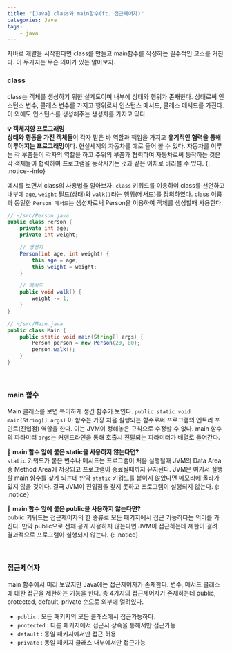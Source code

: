 ```yaml
---
title: "[Java] class와 main함수(ft. 접근제어자)"
categories: Java
tags:
    - java
---
```



자바로 개발을 시작한다면 class를 만들고 main함수를 작성하는 필수적인 코스를 거친다. 이 두가지는 무슨 의미가 있는 알아보자.  

### class
class는 객체를 생성하기 위한 설계도이며 내부에 상태와 행위가 존재한다. 상태로써 인스턴스 변수, 클래스 변수를 가지고 행위로써 인스턴스 메서드, 클래스 메서드를 가진다. 이 외에도 인스턴스를 생성해주는 생성자를 가지고 있다.  

**💡 객체지향 프로그래밍**  
**상태와 행동을 가진 객체들**이 각자 맡은 바 역할과 책임을 가지고 **유기적인 협력을 통해 이루어지는 프로그래밍**이다. 현실세계의 자동차를 예로 들어 볼 수 있다. 자동차를 이루는 각 부품들이 각자의 역할을 하고 주위의 부품과 협력하여 자동차로써 동작하는 것은 각 객체들이 협력하여 프로그램을 동작시키는 것과 같은 이치로 바라볼 수 있다.
{: .notice--info}  

예시를 보면서 class의 사용법을 알아보자. `class` 키워드를 이용하여 class를 선언하고 내부에 `age`, `weight` 필드(상태)와 `walk()`라는 행위(메서드)를 정의하였다. class 이름과 동일한 `Person 메서드`는 생성자로써 Person을 이용하여 객체를 생성할때 사용한다. 
```java
// ~/src/Person.java
public class Person {
    private int age;
    private int weight;

    // 생성자
    Person(int age, int weight) {
        this.age = age;
        this.weight = weight;
    }

    // 메서드
    public void walk() {
        weight -= 1;
    }
}
```

```java
// ~/src/Main.java
public class Main {
    public static void main(String[] args) {
        Person person = new Person(20, 80);
        person.walk();
    }
}  
```  

<br />  

### main 함수
Main 클래스를 보면 특이하게 생긴 함수가 보인다. `public static void main(String[] args)` 이 함수는 가장 처음 실행되는 함수로써 프로그램의 엔트리 포인트(진입점) 역할을 한다. 이는 JVM이 정해놓은 규칙으로 수정할 수 없다. main 함수의 파라미터 `args`는 커맨드라인을 통해 호출시 전달되는 파라미터가 배열로 들어간다.  

**🧐 main 함수 앞에 붙은 static을 사용하지 않는다면?**  
`static` 키워드가 붙은 변수나 메서드는 프로그램이 처음 실행될때 JVM의 Data Area 중 Method Area에 저장되고 프로그램이 종료될때까지 유지된다. JVM은 여기서 실행할 main 함수를 찾게 되는데 만약 `static` 키워드를 붙이지 않았다면 메모리에 올라가 있지 않을 것이다. 결국 JVM이 진입점을 찾지 못하고 프로그램이 실행되지 않는다. 
{: .notice}  

**🧐 main 함수 앞에 붙은 public을 사용하지 않는다면?**  
public 키워드는 접근제어자의 한 종류로 모든 패키지에서 접근 가능하다는 의미를 가진다. 만약 public으로 전체 공개 사용하지 않는다면 JVM이 접근하는데 제한이 걸려 결과적으로 프로그램이 실행되지 않는다.
{: .notice}  

<br />  

### 접근제어자  
main 함수에서 미리 보았지만 Java에는 접근제어자가 존재한다. 변수, 메서드 클래스에 대한 접근을 제한하는 기능을 한다. 총 4가지의 접근제어자가 존재하는데 public, protected, default, private 순으로 외부에 열려있다.  

- `public` : 모든 패키지의 모든 클래스에서 접근가능하다.  
- `protected` : 다른 패키지에서 접근시 상속을 통해서만 접근가능
- `default` : 동일 패키지에서만 접근 허용
- `private` : 동일 패키지 클래스 내부에서만 접근가능 



<br />  
